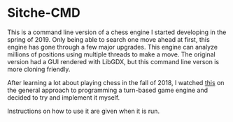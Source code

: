 # Sitche-CMD
This is a command line version of a chess engine I started developing in the spring of 2019. Only being able to search one move ahead at first, this engine has gone through a few major upgrades. This engine can analyze millions of positions using multiple threads to make a move. The original version had a GUI rendered with LibGDX, but this command line verson is more cloning friendly.

After learning a lot about playing chess in the fall of 2018, I watched <a href="https://www.youtube.com/watch?v=5oXyibEgJr0">this</a> on the general approach to programming a turn-based game engine and decided to try and implement it myself.

Instructions on how to use it are given when it is run.

